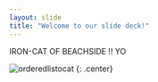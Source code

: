 ```yaml
---
layout: slide
title: "Welcome to our slide deck!"
---
```


IRON-CAT OF BEACHSIDE !! YO

![orderedlistocat](https://octodex.github.com/images/ironcat.jpg)
{: .center}
